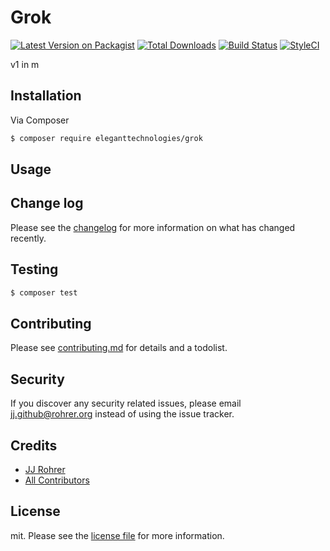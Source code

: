 # Grok

[![Latest Version on Packagist][ico-version]][link-packagist]
[![Total Downloads][ico-downloads]][link-downloads]
[![Build Status][ico-travis]][link-travis]
[![StyleCI][ico-styleci]][link-styleci]

v1 in m

## Installation

Via Composer

``` bash
$ composer require eleganttechnologies/grok
```

## Usage

## Change log

Please see the [changelog](changelog.md) for more information on what has changed recently.

## Testing

``` bash
$ composer test
```

## Contributing

Please see [contributing.md](contributing.md) for details and a todolist.

## Security

If you discover any security related issues, please email jj.github@rohrer.org instead of using the issue tracker.

## Credits

- [JJ Rohrer][link-author]
- [All Contributors][link-contributors]

## License

mit. Please see the [license file](license.md) for more information.

[ico-version]: https://img.shields.io/packagist/v/eleganttechnologies/grok.svg?style=flat-square
[ico-downloads]: https://img.shields.io/packagist/dt/eleganttechnologies/grok.svg?style=flat-square
[ico-travis]: https://img.shields.io/travis/eleganttechnologies/grok/master.svg?style=flat-square
[ico-styleci]: https://styleci.io/repos/12345678/shield

[link-packagist]: https://packagist.org/packages/eleganttechnologies/grok
[link-downloads]: https://packagist.org/packages/eleganttechnologies/grok
[link-travis]: https://travis-ci.org/eleganttechnologies/grok
[link-styleci]: https://styleci.io/repos/12345678
[link-author]: https://github.com/eleganttechnologies
[link-contributors]: ../../contributors
